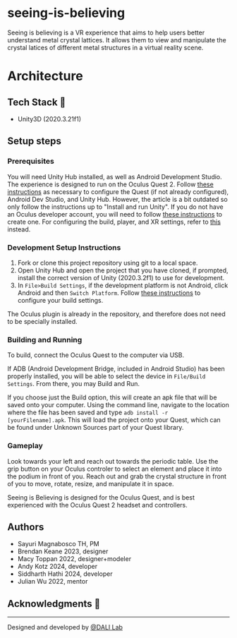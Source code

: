 # seeing-is-believing

Seeing is believing is a VR experience that aims to help users better understand metal crystal lattices. It allows them to view and manipulate the crystal latices of different metal structures in a virtual reality scene.

# Architecture

## Tech Stack 🥞
- Unity3D (2020.3.21f1)

## Setup steps

### Prerequisites

You will need Unity Hub installed, as well as Android Development Studio. The experience is designed to run on the Oculus Quest 2. Follow [these instructions](https://circuitstream.com/blog/oculus-quest-unity-setup/) as necessary to configure the Quest (if not already configured), Android Dev Studio, and Unity Hub. However, the article is a bit outdated so only follow the instructions up to "Install and run Unity". If you do not have an Oculus developer account, you will need to follow [these instructions](https://learn.adafruit.com/sideloading-on-oculus-quest/enable-developer-mode) to create one. For configuring the build, player, and XR settings, refer to [this](https://developer.oculus.com/documentation/unity/unity-conf-settings/) instead.

### Development Setup Instructions

1. Fork or clone this project repository using git to a local space.
2. Open Unity Hub and open the project that you have cloned, if prompted, install the correct version of Unity (2020.3.2f1) to use for development.
3. In `File>Build Settings`, if the development platform is not Android, click Android and then `Switch Platform`. Follow [these instructions](https://developer.oculus.com/documentation/unity/unity-conf-settings/) to configure your build settings.

The Oculus plugin is already in the repository, and therefore does not need to be specially installed.

### Building and Running

To build, connect the Oculus Quest to the computer via USB.

If ADB (Android Development Bridge, included in Android Studio) has been properly installed, you will be able to select the device in `File/Build Settings`. From there, you may Build and Run.

If you choose just the Build option, this will create an apk file that will be saved onto your computer. Using the command line, navigate to the location where the file has been saved and type `adb install -r [yourFilename].apk`. This will load the project onto your Quest, which can be found under Unknown Sources part of your Quest library.


### Gameplay

Look towards your left and reach out towards the periodic table. Use the grip button on your Oculus controler to select an element and place it into the podium in front of you. Reach out and grab the crystal structure in front of you to move, rotate, resize, and manipulate it in space.

Seeing is Believing  is designed for the Oculus Quest, and is best experienced with the Oculus Quest 2 headset and controllers.


## Authors
* Sayuri Magnabosco TH, PM
* Brendan Keane 2023, designer
* Macy Toppan 2022, designer+modeler
* Andy Kotz 2024, developer
* Siddharth Hathi 2024, developer
* Julian Wu 2022, mentor

## Acknowledgments 🤝



---
Designed and developed by [@DALI Lab](https://github.com/dali-lab)